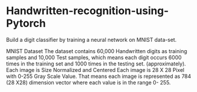 # Handwritten-recognition-using-Pytorch
 Build a digit classifier by training a neural network on MNIST data-set.


MNIST Dataset
The dataset contains 60,000 Handwritten digits as training samples and 10,000 Test samples, which means each digit occurs 6000 times in the training set and 1000 times in the testing set. (approximately).
Each image is Size Normalized and Centered
Each image is 28 X 28 Pixel with 0-255 Gray Scale Value.
That means each image is represented as 784 (28 X28) dimension vector where each value is in the range 0- 255.
